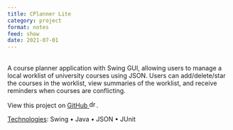 ```yaml
---
title: CPlanner Lite
category: project
format: notes
feed: show
date: 2021-07-01
---
```


\
A course planner application with Swing GUI, allowing users to manage a local worklist of university courses using JSON. Users can add/delete/star the courses in the worklist, view summaries of the worklist, and receive reminders when courses are conflicting.

View this project on [GitHub <img src="../../assets/img/github-icon.svg./assets/img/github-icon.svg" alt="drawing" width="16"/>](https://github.com/yhouyang02/CPlannerLite).

<u>Technologies</u>: Swing • Java • JSON • JUnit
